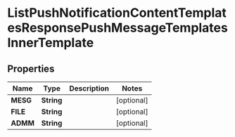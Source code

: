 

# ListPushNotificationContentTemplatesResponsePushMessageTemplatesInnerTemplate


## Properties

| Name | Type | Description | Notes |
|------------ | ------------- | ------------- | -------------|
|**MESG** | **String** |  |  [optional] |
|**FILE** | **String** |  |  [optional] |
|**ADMM** | **String** |  |  [optional] |



